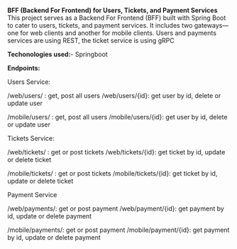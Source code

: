 
**BFF (Backend For Frontend) for Users, Tickets, and Payment Services**
This project serves as a Backend For Frontend (BFF) built with Spring Boot to cater to users, tickets, and payment services. It includes two gateways—one for web clients and another for mobile clients. Users and payments services are using REST, the ticket service is using gRPC

**Techonologies used:**- Springboot

**Endpoints:**

Users Service:

/web/users/ : get, post all users
/web/users/{id}: get user by id, delete or update user

/mobile/users/ : get, post all users
/mobile/users/{id}: get user by id, delete or update user


Tickets Service:

/web/tickets/ : get or post tickets
/web/tickets/{id}: get ticket by id, update or delete ticket

/mobile/tickets/ : get or post tickets
/mobile/tickets/{id}: get ticket by id, update or delete ticket

Payment Service

/web/payments/: get or post payment
/web/payment/{id}: get payment by id, update or delete payment

/mobile/payments/: get or post payment
/mobile/payment/{id}: get payment by id, update or delete payment
